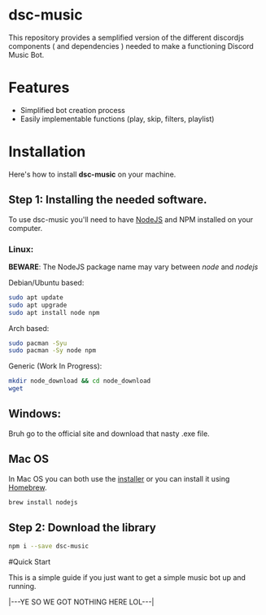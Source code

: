 # dsc-music
 
This repository provides a semplified version of the different discordjs components ( and dependencies ) needed to make a functioning Discord Music Bot.

# Features

- Simplified bot creation process
- Easily implementable functions (play, skip, filters, playlist)

# Installation

Here's how to install **dsc-music** on your machine.

## Step 1: Installing the needed software.

To use dsc-music you'll need to have [NodeJS](https://www.nodejs.org) and NPM installed on your computer.
### Linux:

**BEWARE**: The NodeJS package name may vary between *node* and *nodejs*

Debian/Ubuntu based:

```bash
sudo apt update
sudo apt upgrade
sudo apt install node npm
```

Arch based:

```bash
sudo pacman -Syu
sudo pacman -Sy node npm
```

Generic (Work In Progress):

```bash
mkdir node_download && cd node_download
wget 
```

## Windows:

Bruh go to the official site and download that nasty .exe file.

## Mac OS

In Mac OS you can both use the [installer](https://www.nodejs.org) or you can install it using [Homebrew](https://brew.sh/).

```bash
brew install nodejs
```

## Step 2: Download the library

```bash
npm i --save dsc-music
```

#Quick Start

This is a simple guide if you just want to get a simple music bot up and running.

|---YE SO WE GOT NOTHING HERE LOL---|
